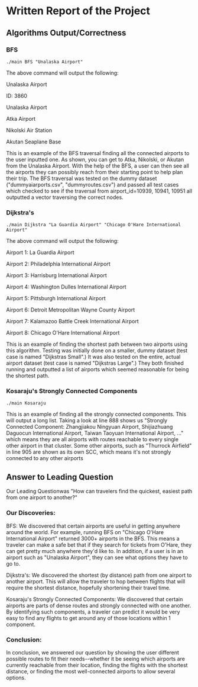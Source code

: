# Written Report of the Project

## Algorithms Output/Correctness
### BFS
```./main BFS "Unalaska Airport"```

The above command will output the following:

Unalaska Airport

ID: 3860

Unalaska Airport

Atka Airport

Nikolski Air Station

Akutan Seaplane Base

This is an example of the BFS traversal finding all the connected airports to the user inputted one. As shown, you can get to Atka, Nikolski, or Akutan from the Unalaska Airport. With the help of the BFS, a user can then see all the airports they can possibly reach from their starting point to help plan their trip. The BFS traversal was tested on the dummy dataset ("dummyaiarports.csv", "dummyroutes.csv") and passed all test cases which checked to see if the traversal from airport_id=10939, 10941, 10951 all outputted a vector traversing the correct nodes.


### Dijkstra's 
```./main Dijkstra "La Guardia Airport" "Chicago O'Hare International Airport"``` 

The above command will output the following: 

Airport 1: La Guardia Airport

Airport 2: Philadelphia International Airport

Airport 3: Harrisburg International Airport

Airport 4: Washington Dulles International Airport

Airport 5: Pittsburgh International Airport

Airport 6: Detroit Metropolitan Wayne County Airport

Airport 7: Kalamazoo Battle Creek International Airport

Airport 8: Chicago O'Hare International Airport

This is an example of finding the shortest path between two airports using this algorithm. Testing was initially done on a smaller, dummy dataset (test case is named "Dijkstras Small".) It was also tested on the entire, actual airport dataset (test case is named "Dijkstras Large".) They both finished running and outputted a list of airports which seemed reasonable for being the shortest path.


### Kosaraju's Strongly Connected Components 
```./main Kosaraju```

This is an example of finding all the strongly connected components. This will output a long list. Taking a look at line 888 shows us "Strongly Connected Component: Zhangjiakou Ningyuan Airport, Shijiazhuang Daguocun International Airport, Taiwan Taoyuan International Airport, ..." which means they are all airports with routes reachable to every single other airport in that cluster. Some other airports, such as "Thurrock Airfield" in line 905 are shown as its own SCC, which means it's not strongly connected to any other airports


## Answer to Leading Question 
Our Leading Questionwas "How can travelers find the quickest, easiest path from one airport to another?"

### Our Discoveries:
BFS: We discovered that certain airports are useful in getting anywhere around the world. For example, running BFS on "Chicago O'Hare International Airport" returned 3000+ airports in the BFS. This means a traveler can make a safe bet that if they search for tickets from O'Hare, they can get pretty much anywhere they'd like to. In addition, if a user is in an airport such as "Unalaska Airport", they can see what options they have to go to.

Dijkstra's: We discovered the shortest (by distance) path from one airport to another airport. This will allow the traveler to hop between flights that will require the shortest distance, hopefully shortening their travel time.

Kosaraju's Strongly Connected Components: We discovered that certain airports are parts of dense routes and strongly connected with one another. By identifying such components, a traveler can predict it would be very easy to find any flights to get around any of those locations within 1 component.

### Conclusion:
In conclusion, we answered our question by showing the user different possible routes to fit their needs--whether it be seeing which airports are currently reachable from their location, finding the flights with the shortest distance, or finding the most well-connected airports to allow several options. 

